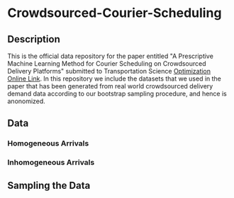 # Crowdsourced-Courier-Scheduling

## Description
This is the official data repository for the paper entitled "A Prescriptive Machine Learning Method for Courier Scheduling on Crowdsourced Delivery Platforms" submitted to Transportation Science [Optimization Online Link](http://www.optimization-online.org/DB_HTML/2021/10/8661.html). In this repository we include the datasets that we used in the paper that has been generated from real world crowdsourced delivery demand data according to our bootstrap sampling procedure, and hence is anonomized.

## Data

### Homogeneous Arrivals

### Inhomogeneous Arrivals

## Sampling the Data